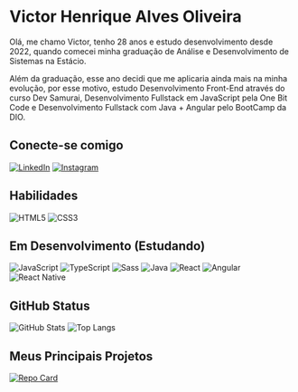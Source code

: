 # Victor Henrique Alves Oliveira

Olá, me chamo Victor, tenho 28 anos e estudo desenvolvimento desde 2022, quando comecei minha graduação de Análise e Desenvolvimento de Sistemas na Estácio.

Além da graduação, esse ano decidi que me aplicaria ainda mais na minha evolução, por esse motivo, estudo Desenvolvimento Front-End através do curso Dev Samurai, Desenvolvimento Fullstack em JavaScript pela One Bit Code e Desenvolvimento Fullstack com Java + Angular pelo BootCamp da DIO.

## Conecte-se comigo

[![LinkedIn](https://img.shields.io/badge/LinkedIn-000?style=for-the-badge&logo=linkedin&logoColor=0E76A8)](https://www.linkedin.com/in/vhaoliveira/)
[![Instagram](https://img.shields.io/badge/Instagram-000?style=for-the-badge&logo=instagram)](https://www.instagram.com/heyvittu/)

## Habilidades 

![HTML5](https://img.shields.io/badge/HTML5-000?style=for-the-badge&logo=html5)
![CSS3](https://img.shields.io/badge/CSS3-000?style=for-the-badge&logo=css3&logoColor=264CE4)


## Em Desenvolvimento (Estudando)

![JavaScript](https://img.shields.io/badge/JavaScript-000?style=for-the-badge&logo=javascript) 
![TypeScript](https://img.shields.io/badge/TypeScript-000?style=for-the-badge&logo=typescript) 
![Sass](https://img.shields.io/badge/Sass-000?style=for-the-badge&logo=sass)
![Java](https://img.shields.io/badge/Java-000?style=for-the-badge&logo=java) 
![React](https://img.shields.io/badge/React-000?style=for-the-badge&logo=react) 
![Angular](https://img.shields.io/badge/Angular-000?style=for-the-badge&logo=angular&logoColor=C3002F) 
![React Native](https://img.shields.io/badge/React-Native-000?style=for-the-badge&logo=react-native) 

## GitHub Status

![GitHub Stats](https://github-readme-stats.vercel.app/api?username=heyvittu&theme=transparent&bg_color=000&border_color=30A3DC&show_icons=true&icon_color=30A3DC&title_color=E94D5F&text_color=FFF&hide_title=true&hide=stars)
![Top Langs](https://github-readme-stats-git-masterrstaa-rickstaa.vercel.app/api/top-langs/?username=heyvittu&layout=compact&bg_color=000&border_color=30A3DC&title_color=E94D5F&text_color=FFF)


## Meus Principais Projetos

[![Repo Card](https://github-readme-stats.vercel.app/api/pin/?username=heyvittu&repo=estudo-html-puro&bg_color=000&border_color=30A3DC&show_icons=true&icon_color=30A3DC&title_color=E94D5F&text_color=FFF)](https://github.com/SEUUSERNAME/SEUREPOSITORIO)